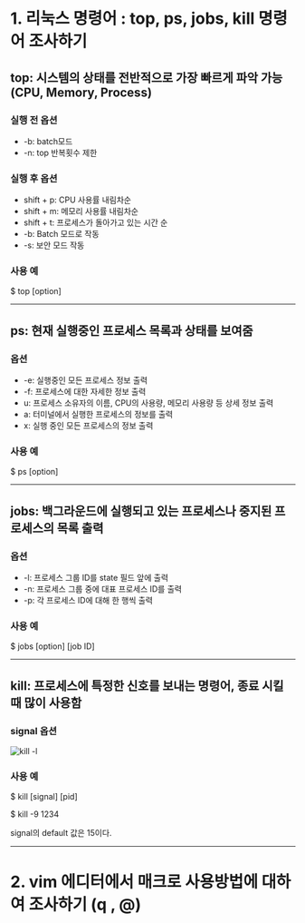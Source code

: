 # 1. 리눅스 명령어 : top, ps, jobs, kill 명령어 조사하기
## top: 시스템의 상태를 전반적으로 가장 빠르게 파악 가능(CPU, Memory, Process)
### 실행 전 옵션
+ -b: batch모드
+ -n: top 반복횟수 제한
### 실행 후 옵션
+ shift + p: CPU 사용률 내림차순
+ shift + m: 메모리 사용률 내림차순
+ shift + t: 프로세스가 돌아가고 있는 시간 순
+ -b: Batch 모드로 작동
+ -s: 보안 모드 작동
### 사용 예
$ top [option]
***
## ps: 현재 실행중인 프로세스 목록과 상태를 보여줌
### 옵션
+ -e: 실행중인 모든 프로세스 정보 출력
+ -f: 프로세스에 대한 자세한 정보 출력
+ u: 프로세스 소유자의 이름, CPU의 사용량, 메모리 사용량 등 상세 정보 출력
+ a: 터미널에서 실행한 프로세스의 정보를 출력
+ x: 실행 중인 모든 프로세스의 정보 출력
### 사용 예
$ ps [option]
***
## jobs: 백그라운드에 실행되고 있는 프로세스나 중지된 프로세스의 목록 출력
### 옵션
* -l: 프로세스 그룹 ID를 state 필드 앞에 출력
* -n: 프로세스 그룹 중에 대표 프로세스 ID를 출력
* -p: 각 프로세스 ID에 대해 한 행씩 출력
### 사용 예
$ jobs [option] [job ID]
***
## kill: 프로세스에 특정한 신호를 보내는 명령어, 종료 시킬 때 많이 사용함
### signal 옵션
![kill -l](https://user-images.githubusercontent.com/102357118/171993598-49b4e843-6425-4fed-a0b2-16d7b625b492.PNG)
### 사용 예
$ kill [signal] [pid]

$ kill -9 1234

signal의 default 값은 15이다.
***
# 2. vim 에디터에서 매크로 사용방법에 대하여 조사하기 (q , @)
